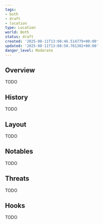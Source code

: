 ```yaml
---
tags:
- both
- draft
- location
type: Location
world: Both
status: draft
created: '2025-08-11T13:08:46.514779+00:00'
updated: '2025-08-11T13:08:50.761302+00:00'
danger_level: Moderate
---
```



## Overview

TODO
## History

TODO
## Layout

TODO
## Notables

TODO
## Threats

TODO
## Hooks

TODO
